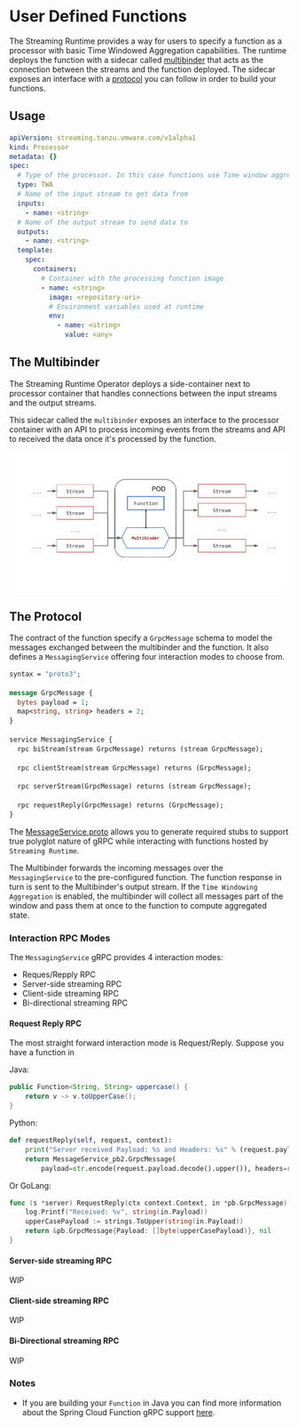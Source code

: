 # User Defined **Functions**

The Streaming Runtime provides a way for users to specify a function as a processor with basic Time Windowed Aggregation capabilities. The runtime deploys the function with a sidecar called [multibinder](#the-multibinder) that acts as the connection between the streams and the function deployed. The sidecar exposes an interface with a [protocol](#the-protocol) you can follow in order to build your functions.

## Usage

```yaml
apiVersion: streaming.tanzu.vmware.com/v1alpha1
kind: Processor
metadata: {}
spec:
  # Type of the processor. In this case functions use Time window aggregation (TWA)
  type: TWA
  # Name of the input stream to get data from
  inputs:
    - name: <string>
  # Name of the output stream to send data to
  outputs:
    - name: <string>
  template:
    spec:
      containers:
        # Container with the processing function image
        - name: <string>
          image: <repository-uri>
          # Environment variables used at runtime
          env:
            - name: <string>
              value: <any>
```

## The Multibinder

The Streaming Runtime Operator deploys a side-container next to processor container that handles connections between the input streams and the output streams.

This sidecar called the `multibinder` exposes an interface to the processor container with an API to process incoming events from the streams and API to received the data once it's processed by the function.

![Multibinder](./function-multibinder.png)

## The Protocol

The contract of the function specify a `GrpcMessage` schema to model the messages exchanged between the multibinder and the function. It also defines a `MessagingService` offering four interaction modes to choose from.

```protobuf
syntax = "proto3";

message GrpcMessage {
  bytes payload = 1;
  map<string, string> headers = 2;
}

service MessagingService {
  rpc biStream(stream GrpcMessage) returns (stream GrpcMessage);

  rpc clientStream(stream GrpcMessage) returns (GrpcMessage);

  rpc serverStream(GrpcMessage) returns (stream GrpcMessage);

  rpc requestReply(GrpcMessage) returns (GrpcMessage);
}
```

The [MessageService.proto](https://github.com/vmware-tanzu/streaming-runtimes/blob/main/user-defined-functions/MessageService.proto) allows you to generate required stubs to support true polyglot nature of gRPC while interacting with functions hosted by `Streaming Runtime`.

The Multibinder forwards the incoming messages over the `MessagingService` to the pre-configured function.
The function response in turn is sent to the Multibinder's output stream.
If the `Time Windowing Aggregation` is enabled, the multibinder will collect all messages part of the window and pass them at once to the function to compute aggregated state.

### Interaction RPC Modes

The `MessagingService` gRPC provides 4 interaction modes:

* Reques/Repply RPC
* Server-side streaming RPC
* Client-side streaming RPC
* Bi-directional streaming RPC

#### Request Reply RPC

The most straight forward interaction mode is Request/Reply. Suppose you have a function in

Java:
```java
public Function<String, String> uppercase() {
    return v -> v.toUpperCase();
}
```

Python:
```python
def requestReply(self, request, context):
    print("Server received Payload: %s and Headers: %s" % (request.payload.decode(), request.headers))
    return MessageService_pb2.GrpcMessage(
        payload=str.encode(request.payload.decode().upper()), headers=request.headers)
```

Or GoLang:
```go
func (s *server) RequestReply(ctx context.Context, in *pb.GrpcMessage) (*pb.GrpcMessage, error) {
    log.Printf("Received: %v", string(in.Payload))
    upperCasePayload := strings.ToUpper(string(in.Payload))
    return &pb.GrpcMessage{Payload: []byte(upperCasePayload)}, nil
}
```

#### Server-side streaming RPC

WIP

#### Client-side streaming RPC

WIP

#### Bi-Directional streaming RPC

WIP

### Notes

- If you are building your `Function` in Java you can find more information about the Spring Cloud Function gRPC support [here](https://github.com/spring-cloud/spring-cloud-function/blob/v3.2.1/spring-cloud-function-adapters/spring-cloud-function-grpc/README.md).
